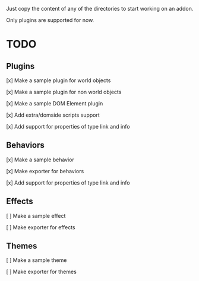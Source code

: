 Just copy the content of any of the directories to start working on an addon.

Only plugins are supported for now.

# TODO

## Plugins

[x] Make a sample plugin for world objects

[x] Make a sample plugin for non world objects

[x] Make a sample DOM Element plugin

[x] Add extra/domside scripts support

[x] Add support for properties of type link and info

## Behaviors

[x] Make a sample behavior

[x] Make exporter for behaviors

[x] Add support for properties of type link and info

## Effects

[ ] Make a sample effect

[ ] Make exporter for effects

## Themes

[ ] Make a sample theme

[ ] Make exporter for themes
